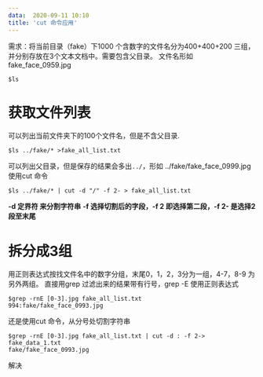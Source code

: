 ```yaml
---
data:  2020-09-11 10:10
title: 'cut 命令应用'
---
```


需求：将当前目录（fake）下1000 个含数字的文件名分为400+400+200 三组，并分别存放在3个文本文档中。需要包含父目录。
文件名形如 fake_face_0959.jpg
```shell
$ls 
```
# 获取文件列表
可以列出当前文件夹下的100个文件名，但是不含父目录.
```shell
$ls ../fake/* >fake_all_list.txt
```
可以列出父目录，但是保存的结果会多出`../`，形如 ../fake/fake_face_0999.jpg
使用cut 命令
```shell
$ls ../fake/* | cut -d "/" -f 2- > fake_all_list.txt
```
**-d 定界符 来分割字符串**
**-f 选择切割后的字段，-f 2 即选择第二段，-f 2- 是选择2段至末尾**

# 拆分成3组
用正则表达式按找文件名中的数字分组，末尾0，1，2，3分为一组，4-7，8-9 为另外两组。
直接用grep 过滤出来的结果带有行号，grep -E 使用正则表达式
```shell
$grep -rnE [0-3].jpg fake_all_list.txt
994:fake/fake_face_0993.jpg
```
还是使用cut 命令，从分号处切割字符串
```shell
$grep -rnE [0-3].jpg fake_all_list.txt | cut -d : -f 2-> fake_data_1.txt 
fake/fake_face_0993.jpg
```
解决